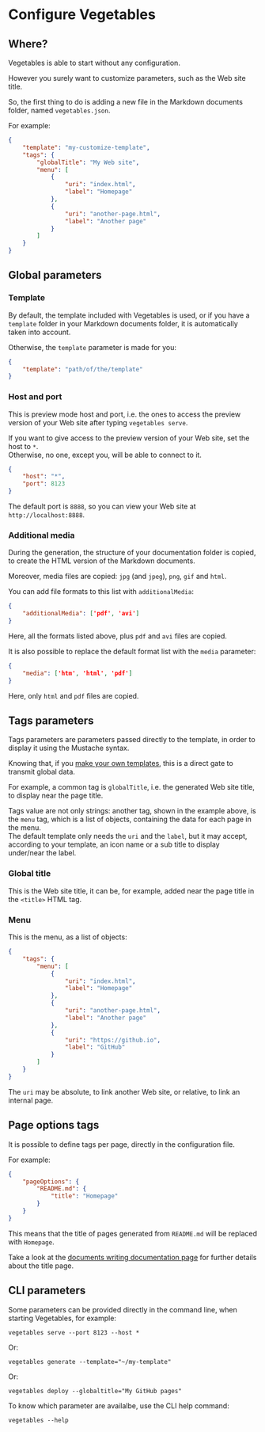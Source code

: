 # Configure Vegetables

## Where?

Vegetables is able to start without any configuration.

However you surely want to customize parameters, such as the Web site title.

So, the first thing to do is adding a new file in the Markdown documents folder, named `vegetables.json`.

For example:

```json
{
	"template": "my-customize-template",
	"tags": {
		"globalTitle": "My Web site",
		"menu": [
			{
				"uri": "index.html",
				"label": "Homepage"
			},
			{
				"uri": "another-page.html",
				"label": "Another page"
			}
		]
	}
}
```

## Global parameters

### Template

By default, the template included with Vegetables is used, or if you have a `template` folder in your Markdown documents folder, it is automatically taken into account.

Otherwise, the `template` parameter is made for you:

```json
{
	"template": "path/of/the/template"
}
```

### Host and port

This is preview mode host and port, i.e. the ones to access the preview version of your Web site after typing `vegetables serve`.

If you want to give access to the preview version of your Web site, set the host to `*`.  
Otherwise, no one, except you, will be able to connect to it.

```json
{
	"host": "*",
	"port": 8123
}
```

The default port is `8888`, so you can view your Web site at `http://localhost:8888`.


### Additional media

During the generation, the structure of your documentation folder is copied, to create the HTML version of the Markdown documents.

Moreover, media files are copied: `jpg` (and `jpeg`), `png`, `gif` and `html`.

You can add file formats to this list with `additionalMedia`:

```json
{
	"additionalMedia": ['pdf', 'avi']
}
```

Here, all the formats listed above, plus `pdf` and `avi` files are copied.

It is also possible to replace the default format list with the `media` parameter:

```json
{
	"media": ['htm', 'html', 'pdf']
}
```

Here, only `html` and `pdf` files are copied.


## Tags parameters

Tags parameters are parameters passed directly to the template, in order to display it using the Mustache syntax.

Knowing that, if you [make your own templates](templates.md), this is a direct gate to transmit global data.

For example, a common tag is `globalTitle`, i.e. the generated Web site title, to display near the page title.

Tags value are not only strings: another tag, shown in the example above, is the `menu` tag, which is a list of objects, containing the data for each page in the menu.  
The default template only needs the `uri` and the `label`, but it may accept, according to your template, an icon name or a sub title to display under/near the label.

### Global title

This is the Web site title, it can be, for example, added near the page title in the `<title>` HTML tag.

### Menu

This is the menu, as a list of objects:

```json
{
	"tags": {
		"menu": [
			{
				"uri": "index.html",
				"label": "Homepage"
			},
			{
				"uri": "another-page.html",
				"label": "Another page"
			},
			{
				"uri": "https://github.io",
				"label": "GitHub"
			}
		]
	}
}
```

The `uri` may be absolute, to link another Web site, or relative, to link an internal page.

## Page options tags

It is possible to define tags per page, directly in the configuration file.

For example:

```json
{
	"pageOptions": {
		"README.md": {
			"title": "Homepage"
		}
	}
}
```

This means that the title of pages generated from `README.md` will be replaced with `Homepage`.

Take a look at the [documents writing documentation page](write-documents.md) for further details about the title page.

## CLI parameters

Some parameters can be provided directly in the command line, when starting Vegetables, for example:

    vegetables serve --port 8123 --host *

Or:

    vegetables generate --template="~/my-template"

Or:

    vegetables deploy --globaltitle="My GitHub pages"

To know which parameter are availalbe, use the CLI help command:

    vegetables --help